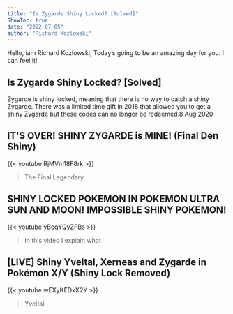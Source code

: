 ```yaml
---
title: "Is Zygarde Shiny Locked? [Solved]"
ShowToc: true 
date: "2022-07-05"
author: "Richard Kozlowski" 
---
```


Hello, iam Richard Kozlowski, Today’s going to be an amazing day for you. I can feel it!
## Is Zygarde Shiny Locked? [Solved]
Zygarde is shiny locked, meaning that there is no way to catch a shiny Zygarde. There was a limited time gift in 2018 that allowed you to get a shiny Zygarde but these codes can no longer be redeemed.8 Aug 2020

## IT'S OVER! SHINY ZYGARDE is MINE! (Final Den Shiny)
{{< youtube RjMVm18F8rk >}}
>The Final Legendary 

## SHINY LOCKED POKEMON IN POKEMON ULTRA SUN AND MOON! IMPOSSIBLE SHINY POKEMON!
{{< youtube yBcqYQyZFBs >}}
>In this video I explain what 

## [LIVE] Shiny Yveltal, Xerneas and Zygarde in Pokémon X/Y (Shiny Lock Removed)
{{< youtube wEXyKEDxX2Y >}}
>Yveltal 

